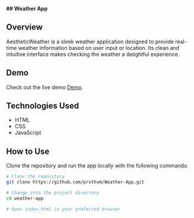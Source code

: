 **## Weather App**


## Overview

AestheticWeather is a sleek weather application designed to provide real-time weather information based on user input or location. Its clean and intuitive interface makes checking the weather a delightful experience.

## Demo

Check out the live demo [Demo](your-demo-link).

## Technologies Used

- HTML
- CSS
- JavaScript

## How to Use

Clone the repository and run the app locally with the following commands:

```bash
# Clone the repository
git clone https://github.com/prvthvm/Weather-App.git

# Change into the project directory
cd weather-app

# Open index.html in your preferred browser
